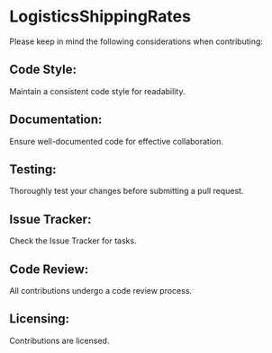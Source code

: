 # LogisticsShippingRates
Please keep in mind the following considerations when contributing:

## Code Style:
Maintain a consistent code style for readability.
## Documentation:
Ensure well-documented code for effective collaboration.
## Testing:
Thoroughly test your changes before submitting a pull request.
## Issue Tracker:
Check the Issue Tracker for tasks.
## Code Review:
All contributions undergo a code review process.
## Licensing:
Contributions are licensed.
